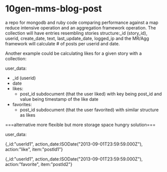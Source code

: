 10gen-mms-blog-post
===================

a repo for mongodb and ruby code comparing performance against a map reduce intensive operation and an aggregation framework operation.
The collection will have entries resembling stories structure:_id (story_id), userid, create_date, text, last_update_date, logged_ip and the MR/Agg framework will calculate # of posts per userid and date.

Another example could be calculating likes for a given story with a collection:

user_data:
   - _id (userid)
   - date
   - likes:
      - post_id subdocument (that the user liked) with key being post_id and value being timestamp of the like date
   - favorites:
      - post_id subdocument (that the user favorited) with similar structure as likes
   
===alternative more flexible but more storage space hungry solution===

user_data:

{_id:"userId1", action_date:ISODate("2013-09-01T23:59:59.000Z"), action:"like", item:"postId1"}

{_id:"userId1", action_date:ISODate("2013-09-01T23:59:59.000Z"), action:"favorite", item:"postId2"}